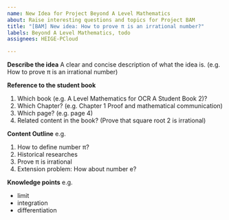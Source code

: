 ```yaml
---
name: New Idea for Project Beyond A Level Mathematics
about: Raise interesting questions and topics for Project BAM
title: "[BAM] New idea: How to prove π is an irrational number?"
labels: Beyond A Level Mathematics, todo
assignees: HEIGE-PCloud

---
```


**Describe the idea**
A clear and concise description of what the idea is.
(e.g. How to prove π is an irrational number)

**Reference to the student book**
1. Which book (e.g. A Level Mathematics for OCR A Student Book 2)?
2. Which Chapter? (e.g. Chapter 1 Proof and mathematical communication)
3. Which page? (e.g. page 4)
4. Related content in the book? (Prove that square root 2 is irrational)

**Content Outline**
e.g.
1. How to define number π?
2. Historical researches
3. Prove π is irrational
4. Extension problem: How about number e?

**Knowledge points**
e.g.
- limit
- integration
- differentiation
